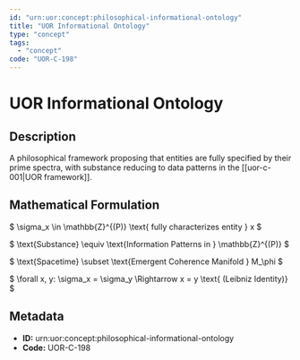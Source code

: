 ```yaml
---
id: "urn:uor:concept:philosophical-informational-ontology"
title: "UOR Informational Ontology"
type: "concept"
tags:
  - "concept"
code: "UOR-C-198"
---
```


# UOR Informational Ontology

## Description

A philosophical framework proposing that entities are fully specified by their prime spectra, with substance reducing to data patterns in the [[uor-c-001|UOR framework]].

## Mathematical Formulation

$
\sigma_x \in \mathbb{Z}^{(P)} \text{ fully characterizes entity } x
$

$
\text{Substance} \equiv \text{Information Patterns in } \mathbb{Z}^{(P)}
$

$
\text{Spacetime} \subset \text{Emergent Coherence Manifold } M_\phi
$

$
\forall x, y: \sigma_x = \sigma_y \Rightarrow x = y \text{ (Leibniz Identity)}
$

## Metadata

- **ID:** urn:uor:concept:philosophical-informational-ontology
- **Code:** UOR-C-198
